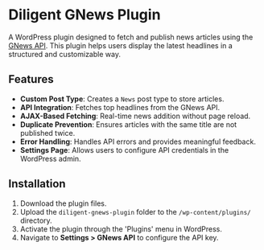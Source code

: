 # Diligent GNews Plugin

A WordPress plugin designed to fetch and publish news articles using the [GNews API](https://gnews.io/docs/v4#introduction). This plugin helps users display the latest headlines in a structured and customizable way.

## Features

- **Custom Post Type**: Creates a `News` post type to store articles.
- **API Integration**: Fetches top headlines from the GNews API.
- **AJAX-Based Fetching**: Real-time news addition without page reload.
- **Duplicate Prevention**: Ensures articles with the same title are not published twice.
- **Error Handling**: Handles API errors and provides meaningful feedback.
- **Settings Page**: Allows users to configure API credentials in the WordPress admin.

## Installation

1. Download the plugin files.
2. Upload the `diligent-gnews-plugin` folder to the `/wp-content/plugins/` directory.
3. Activate the plugin through the 'Plugins' menu in WordPress.
4. Navigate to **Settings > GNews API** to configure the API key.



